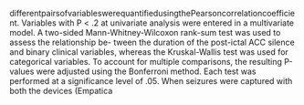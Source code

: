 differentpairsofvariableswerequantifiedusingthePearsoncorrelationcoefficient.
Variables with P < .2 at univariate analysis were entered in a multivariate model. A
two-sided Mann-Whitney-Wilcoxon rank-sum test was used to assess the relationship be-
tween the duration of the post-ictal ACC silence and binary clinical variables, whereas the
Kruskal-Wallis test was used for categorical variables. To account for multiple comparisons,
the resulting P-values were adjusted using the Bonferroni method. Each test was performed
at a significance level of .05. When seizures were captured with both the devices (Empatica